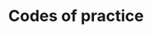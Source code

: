 ---
title: Codes of practice
longTitle: 'Codes of practice'
tags:
- gccommon
french:
- "[[Code de pratiques]]"
---